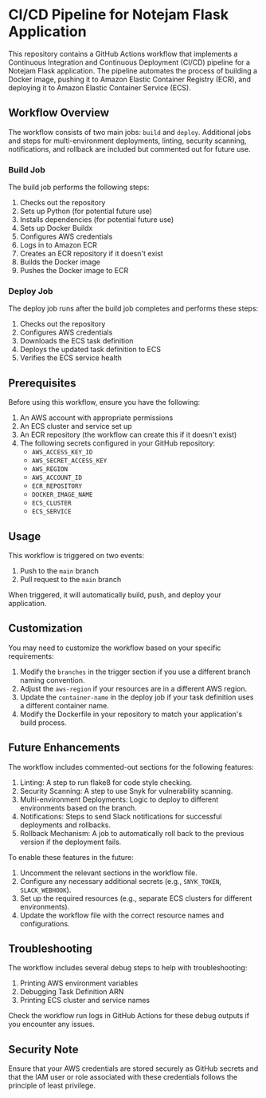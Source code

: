 # CI/CD Pipeline for Notejam Flask Application

This repository contains a GitHub Actions workflow that implements a Continuous Integration and Continuous Deployment (CI/CD) pipeline for a Notejam Flask application. The pipeline automates the process of building a Docker image, pushing it to Amazon Elastic Container Registry (ECR), and deploying it to Amazon Elastic Container Service (ECS).

## Workflow Overview

The workflow consists of two main jobs: `build` and `deploy`. Additional jobs and steps for multi-environment deployments, linting, security scanning, notifications, and rollback are included but commented out for future use.

### Build Job

The build job performs the following steps:

1. Checks out the repository
2. Sets up Python (for potential future use)
3. Installs dependencies (for potential future use)
4. Sets up Docker Buildx
5. Configures AWS credentials
6. Logs in to Amazon ECR
7. Creates an ECR repository if it doesn't exist
8. Builds the Docker image
9. Pushes the Docker image to ECR

### Deploy Job

The deploy job runs after the build job completes and performs these steps:

1. Checks out the repository
2. Configures AWS credentials
3. Downloads the ECS task definition
4. Deploys the updated task definition to ECS
5. Verifies the ECS service health

## Prerequisites

Before using this workflow, ensure you have the following:

1. An AWS account with appropriate permissions
2. An ECS cluster and service set up
3. An ECR repository (the workflow can create this if it doesn't exist)
4. The following secrets configured in your GitHub repository:
   - `AWS_ACCESS_KEY_ID`
   - `AWS_SECRET_ACCESS_KEY`
   - `AWS_REGION`
   - `AWS_ACCOUNT_ID`
   - `ECR_REPOSITORY`
   - `DOCKER_IMAGE_NAME`
   - `ECS_CLUSTER`
   - `ECS_SERVICE`

## Usage

This workflow is triggered on two events:
1. Push to the `main` branch
2. Pull request to the `main` branch

When triggered, it will automatically build, push, and deploy your application.

## Customization

You may need to customize the workflow based on your specific requirements:

1. Modify the `branches` in the trigger section if you use a different branch naming convention.
2. Adjust the `aws-region` if your resources are in a different AWS region.
3. Update the `container-name` in the deploy job if your task definition uses a different container name.
4. Modify the Dockerfile in your repository to match your application's build process.

## Future Enhancements

The workflow includes commented-out sections for the following features:

1. Linting: A step to run flake8 for code style checking.
2. Security Scanning: A step to use Snyk for vulnerability scanning.
3. Multi-environment Deployments: Logic to deploy to different environments based on the branch.
4. Notifications: Steps to send Slack notifications for successful deployments and rollbacks.
5. Rollback Mechanism: A job to automatically roll back to the previous version if the deployment fails.

To enable these features in the future:

1. Uncomment the relevant sections in the workflow file.
2. Configure any necessary additional secrets (e.g., `SNYK_TOKEN`, `SLACK_WEBHOOK`).
3. Set up the required resources (e.g., separate ECS clusters for different environments).
4. Update the workflow file with the correct resource names and configurations.

## Troubleshooting

The workflow includes several debug steps to help with troubleshooting:

1. Printing AWS environment variables
2. Debugging Task Definition ARN
3. Printing ECS cluster and service names

Check the workflow run logs in GitHub Actions for these debug outputs if you encounter any issues.

## Security Note

Ensure that your AWS credentials are stored securely as GitHub secrets and that the IAM user or role associated with these credentials follows the principle of least privilege.
